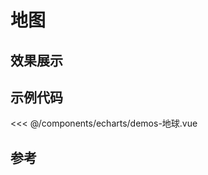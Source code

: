 # 地图


## 效果展示


<EChartDemo />
<script setup>
import EChartDemo from '../../../components/echarts/demos-地球.vue'

</script>


## 示例代码

<<< @/components/echarts/demos-地球.vue


## 参考 

